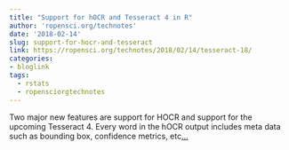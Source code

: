 ```yaml
---
title: "Support for hOCR and Tesseract 4 in R"
author: 'ropensci.org/technotes'
date: '2018-02-14'
slug: support-for-hocr-and-tesseract
link: https://ropensci.org/technotes/2018/02/14/tesseract-18/
categories:
- bloglink
tags:
  - rstats
  - ropensciorgtechnotes
---
```


Two major new features are support for HOCR and support for the upcoming Tesseract 4. Every word in the hOCR output includes meta data such as bounding box, confidence metrics, etc[... <i class="fas fa-external-link-alt"></i>](https://ropensci.org/technotes/2018/02/14/tesseract-18/)


